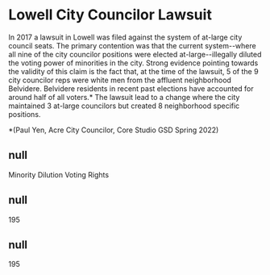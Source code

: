 # Lowell City Councilor Lawsuit

In 2017 a lawsuit in Lowell was filed against the system of at-large city council seats. The primary contention was that the current system--where all nine of the city councilor positions were elected at-large--illegally diluted the voting power of minorities in the city. Strong evidence pointing towards the validity of this claim is the fact that, at the time of the lawsuit, 5 of the 9 city councilor reps were white men from the affluent neighborhood Belvidere. Belvidere residents in recent past elections have accounted for around half of all voters.* The lawsuit lead to a change where the city maintained 3 at-large councilors but created 8 neighborhood specific positions. &#9; 


*(Paul Yen, Acre City Councilor, Core Studio GSD Spring 2022) 

## null

Minority Dilution
Voting Rights

## null

195
## null

195
